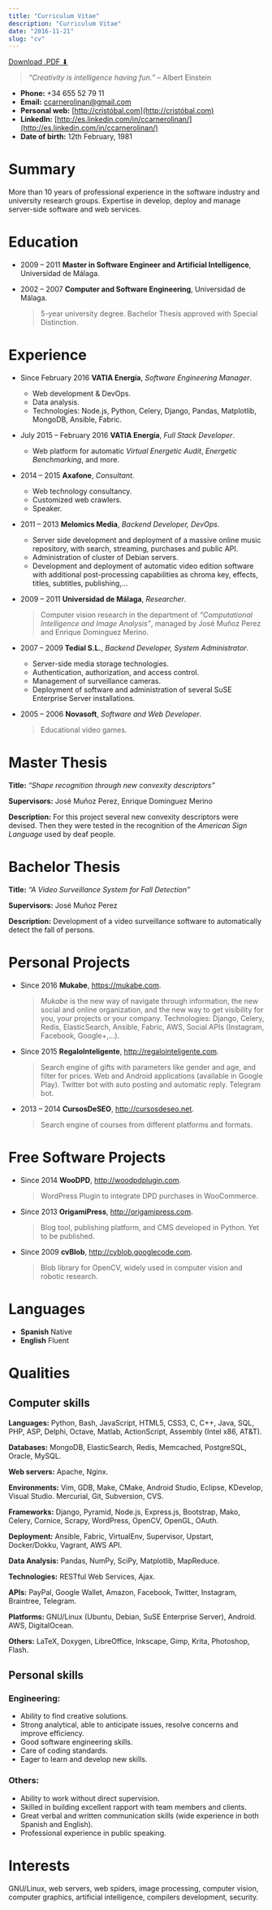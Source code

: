 ```yaml
---
title: "Curriculum Vitae"
description: "Curriculum Vitae"
date: "2016-11-21"
slug: "cv"
---
```


[Download .PDF ⬇](https://github.com/cristobalcl/resume/raw/master/output/cristobal-resume.pdf)

> *“Creativity is intelligence having fun.”* – Albert Einstein

* **Phone:** +34 655 52 79 11
* **Email:** [ccarnerolinan@gmail.com](ccarnerolinan@gmail.com)
* **Personal web:** [http://cristóbal.com](http://cristóbal.com)
* **LinkedIn:** [http://es.linkedin.com/in/ccarnerolinan/](http://es.linkedin.com/in/ccarnerolinan/)
* **Date of birth:** 12th February, 1981

Summary
=======

More than 10 years of professional experience in the software industry and university research groups. Expertise in develop, deploy and manage server-side software and web services.

Education
=========

* 2009 – 2011 **Master in Software Engineer and Artificial Intelligence**, Universidad de Málaga.
* 2002 – 2007 **Computer and Software Engineering**, Universidad de Málaga.

	> 5-year university degree. Bachelor Thesis approved with Special Distinction.

Experience
==========

* Since February 2016 **VATIA Energía**, *Software Engineering Manager*.

	+ Web development & DevOps.
	+ Data analysis.
	+ Technologies: Node.js, Python, Celery, Django, Pandas, Matplotlib, MongoDB, Ansible, Fabric.
* July 2015 – February 2016 **VATIA Energía**, *Full Stack Developer*.

	+ Web platform for automatic *Virtual Energetic Audit*, *Energetic Benchmarking*, and more.
* 2014 – 2015 **Axafone**, *Consultant*.

	+ Web technology consultancy.
	+ Customized web crawlers.
	+ Speaker.
* 2011 – 2013 **Melomics Media**, *Backend Developer, DevOps*.

	+ Server side development and deployment of a massive online music repository, with search, streaming, purchases and public API.
	+ Administration of cluster of Debian servers.
	+ Development and deployment of automatic video edition software with additional post-processing capabilities as chroma key, effects, titles, subtitles, publishing,...
* 2009 – 2011 **Universidad de Málaga**, *Researcher*.

	> Computer vision research in the department of *“Computational Intelligence and Image Analysis”*, managed by José Muñoz Perez and Enrique Dominguez Merino.
* 2007 – 2009 **Tedial S.L.**, *Backend Developer, System Administrator*.

	+ Server-side media storage technologies.
	+ Authentication, authorization, and access control.
	+ Management of surveillance cameras.
	+ Deployment of software and administration of several SuSE Enterprise Server installations.
* 2005 – 2006 **Novasoft**, *Software and Web Developer*.

	> Educational video games.

Master Thesis
===============

**Title:**
	*“Shape recognition through new convexity descriptors”*

**Supervisors:**
	José Muñoz Perez, Enrique Dominguez Merino

**Description:**
	For this project several new convexity descriptors were devised. Then they were tested in the recognition of the *American Sign Language* used by deaf people.

Bachelor Thesis
===============

**Title:**
	*“A Video Surveillance System for Fall Detection”*

**Supervisors:**
	José Muñoz Perez

**Description:**
	Development of a video surveillance software to automatically detect the fall of persons.

Personal Projects
======================

* Since 2016 **Mukabe**, <https://mukabe.com>.

	> *Mukabe* is the new way of navigate through information, the new social and online organization, and the new way to get visibility for you, your projects or your company. Technologies: Django, Celery, Redis, ElasticSearch, Ansible, Fabric, AWS, Social APIs (Instagram, Facebook, Google+,...).
* Since 2015 **RegaloInteligente**, <http://regalointeligente.com>.

	> Search engine of gifts with parameters like gender and age, and filter for prices. Web and Android applications (available in Google Play). Twitter bot with auto posting and automatic reply. Telegram bot.
* 2013 – 2014 **CursosDeSEO**, <http://cursosdeseo.net>.

	> Search engine of courses from different platforms and formats.

Free Software Projects
======================

* Since 2014 **WooDPD**, <http://woodpdplugin.com>.

	> WordPress Plugin to integrate DPD purchases in WooCommerce.
* Since 2013 **OrigamiPress**, <http://origamipress.com>.

	> Blog tool, publishing platform, and CMS developed in Python. Yet to be published.
* Since 2009 **cvBlob**, <http://cvblob.googlecode.com>.

	> Blob library for OpenCV, widely used in computer vision and robotic research.

Languages
=========

* **Spanish** Native
* **English** Fluent

Qualities
=========

Computer skills
---------------

**Languages:**
	Python, Bash, JavaScript, HTML5, CSS3, C, C++, Java, SQL, PHP, ASP, Delphi, Octave, Matlab, ActionScript, Assembly (Intel x86, AT&T).

**Databases:**
	MongoDB, ElasticSearch, Redis, Memcached, PostgreSQL, Oracle, MySQL.

**Web servers:**
	Apache, Nginx.

**Environments:**
	Vim, GDB, Make, CMake, Android Studio, Eclipse, KDevelop, Visual Studio. Mercurial, Git, Subversion, CVS.

**Frameworks:**
	Django, Pyramid, Node.js, Express.js, Bootstrap, Mako, Celery, Cornice, Scrapy, WordPress, OpenCV, OpenGL, OAuth.

**Deployment:**
	Ansible, Fabric, VirtualEnv, Supervisor, Upstart, Docker/Dokku, Vagrant, AWS API.

**Data Analysis:**
	Pandas, NumPy, SciPy, Matplotlib, MapReduce.

**Technologies:**
	RESTful Web Services, Ajax.

**APIs:**
	PayPal, Google Wallet, Amazon, Facebook, Twitter, Instagram, Braintree, Telegram.

**Platforms:**
	GNU/Linux (Ubuntu, Debian, SuSE Enterprise Server), Android. AWS, DigitalOcean.

**Others:**
	LaTeX, Doxygen, LibreOffice, Inkscape, Gimp, Krita, Photoshop, Flash.

Personal skills
---------------

### Engineering:

* Ability to find creative solutions.
* Strong analytical, able to anticipate issues, resolve concerns and improve efficiency.
* Good software engineering skills.
* Care of coding standards.
* Eager to learn and develop new skills.

### Others:

* Ability to work without direct supervision.
* Skilled in building excellent rapport with team members and clients.
* Great verbal and written communication skills (wide experience in both Spanish and English).
* Professional experience in public speaking.

Interests
=========

GNU/Linux, web servers, web spiders, image processing, computer vision, computer graphics, artificial intelligence, compilers development, security.
